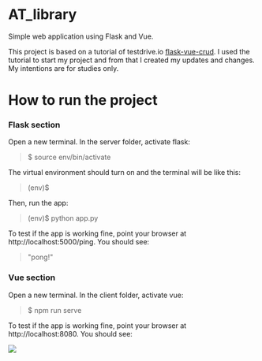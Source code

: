 # AT_library
Simple web application using Flask and Vue.

This project is based on a tutorial of testdrive.io [flask-vue-crud](https://testdriven.io/blog/developing-a-single-page-app-with-flask-and-vuejs/).
I used the tutorial to start my project and from that I created my updates and changes. My intentions are for studies only.

# How to run the project

### Flask section
Open a new terminal. In the server folder, activate flask:

> $ source env/bin/activate

The virtual environment should turn on and the terminal will be like this:

> (env)$

Then, run the app:

> (env)$ python app.py

To test if the app is working fine, point your browser at http://localhost:5000/ping. You should see:

> "pong!"

### Vue section

Open a new terminal. In the client folder, activate vue:

> $ npm run serve

To test if the app is working fine, point your browser at http://localhost:8080. You should see:

![](/client/assets/home_basic.png)

